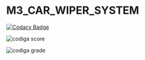 # M3_CAR_WIPER_SYSTEM

[![Codacy Badge](https://app.codacy.com/project/badge/Grade/cd52b05b48df415ba1c9592fb39f8c7c)](https://www.codacy.com/gh/AkhilaPathipaka/M3_CAR_WIPER_SYSTEM/dashboard?utm_source=github.com&amp;utm_medium=referral&amp;utm_content=AkhilaPathipaka/M3_CAR_WIPER_SYSTEM&amp;utm_campaign=Badge_Grade)

![codiga score](https://api.codiga.io/project/33556/score/svg)

![codiga grade](https://api.codiga.io/project/33556/status/svg)
